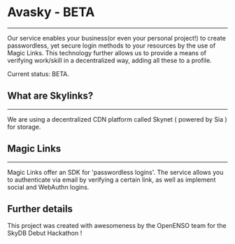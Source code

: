 # Avasky - BETA

---

Our service enables your business(or even your personal project!) to create passwordless, yet secure login methods to your resources by the use of Magic Links. This technology
further allows us to provide a means of verifying work/skill in a decentralized way, adding all these to a profile.

Current status: BETA.

## What are Skylinks?

---

We are using a decentralized CDN platform called Skynet ( powered by Sia ) for storage.

## Magic Links

---

Magic Links offer an SDK for 'passwordless logins'. The service allows you to authenticate via email by verifying a certain link, as well as implement social and WebAuthn logins.

## Further details

This project was created with awesomeness by the OpenENSO team for the SkyDB Debut Hackathon !
